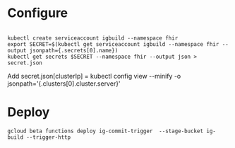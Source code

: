 # Configure

```

kubectl create serviceaccount igbuild --namespace fhir
export SECRET=$(kubectl get serviceaccount igbuild --namespace fhir --output jsonpath={.secrets[0].name})
kubectl get secrets $SECRET --namespace fhir --output json > secret.json
```

Add secret.json[clusterIp] =  kubectl config view --minify -o jsonpath='{.clusters[0].cluster.server}'


#  Deploy

    gcloud beta functions deploy ig-commit-trigger  --stage-bucket ig-build --trigger-http
